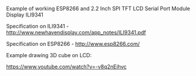 Example of working ESP8266 and 2.2 Inch SPI TFT LCD Serial Port Module Display ILI9341

Specification on ILI9341 - http://www.newhavendisplay.com/app_notes/ILI9341.pdf

Specification on ESP8266 - http://www.esp8266.com/

Example drawing 3D cube on LCD:

https://www.youtube.com/watch?v=-v8q2nEihvc
